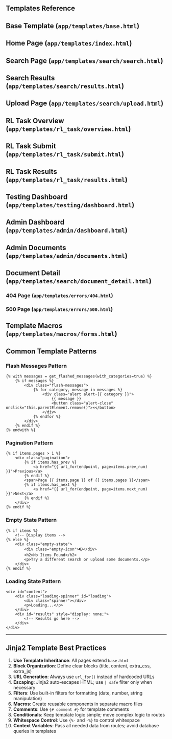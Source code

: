 ## Templates Reference

## Base Template (`app/templates/base.html`)

## Home Page (`app/templates/index.html`)

## Search Page (`app/templates/search/search.html`)

## Search Results (`app/templates/search/results.html`)

## Upload Page (`app/templates/search/upload.html`)

## RL Task Overview (`app/templates/rl_task/overview.html`)

## RL Task Submit (`app/templates/rl_task/submit.html`)

## RL Task Results (`app/templates/rl_task/results.html`)

## Testing Dashboard (`app/templates/testing/dashboard.html`)

## Admin Dashboard (`app/templates/admin/dashboard.html`)

## Admin Documents (`app/templates/admin/documents.html`)

## Document Detail (`app/templates/search/document_detail.html`)

### 404 Page (`app/templates/errors/404.html`)

### 500 Page (`app/templates/errors/500.html`)

## Template Macros (`app/templates/macros/forms.html`)

## Common Template Patterns

### Flash Messages Pattern
```jinja2
{% with messages = get_flashed_messages(with_categories=true) %}
    {% if messages %}
        <div class="flash-messages">
            {% for category, message in messages %}
                <div class="alert alert-{{ category }}">
                    {{ message }}
                    <button class="alert-close" onclick="this.parentElement.remove()">×</button>
                </div>
            {% endfor %}
        </div>
    {% endif %}
{% endwith %}
```

### Pagination Pattern
```jinja2
{% if items.pages > 1 %}
    <div class="pagination">
        {% if items.has_prev %}
            <a href="{{ url_for(endpoint, page=items.prev_num) }}">Previous</a>
        {% endif %}
        <span>Page {{ items.page }} of {{ items.pages }}</span>
        {% if items.has_next %}
            <a href="{{ url_for(endpoint, page=items.next_num) }}">Next</a>
        {% endif %}
    </div>
{% endif %}
```

### Empty State Pattern
```jinja2
{% if items %}
    <!-- Display items -->
{% else %}
    <div class="empty-state">
        <div class="empty-icon">📭</div>
        <h2>No Items Found</h2>
        <p>Try a different search or upload some documents.</p>
    </div>
{% endif %}
```

### Loading State Pattern
```jinja2
<div id="content">
    <div class="loading-spinner" id="loading">
        <div class="spinner"></div>
        <p>Loading...</p>
    </div>
    <div id="results" style="display: none;">
        <!-- Results go here -->
    </div>
</div>
```

---

## Jinja2 Template Best Practices

1. **Use Template Inheritance**: All pages extend `base.html`
2. **Block Organization**: Define clear blocks (title, content, extra_css, extra_js)
3. **URL Generation**: Always use `url_for()` instead of hardcoded URLs
4. **Escaping**: Jinja2 auto-escapes HTML; use `| safe` filter only when necessary
5. **Filters**: Use built-in filters for formatting (date, number, string manipulation)
6. **Macros**: Create reusable components in separate macro files
7. **Comments**: Use `{# comment #}` for template comments
8. **Conditionals**: Keep template logic simple; move complex logic to routes
9. **Whitespace Control**: Use `{%-` and `-%}` to control whitespace
10. **Context Variables**: Pass all needed data from routes; avoid database queries in templates
```
